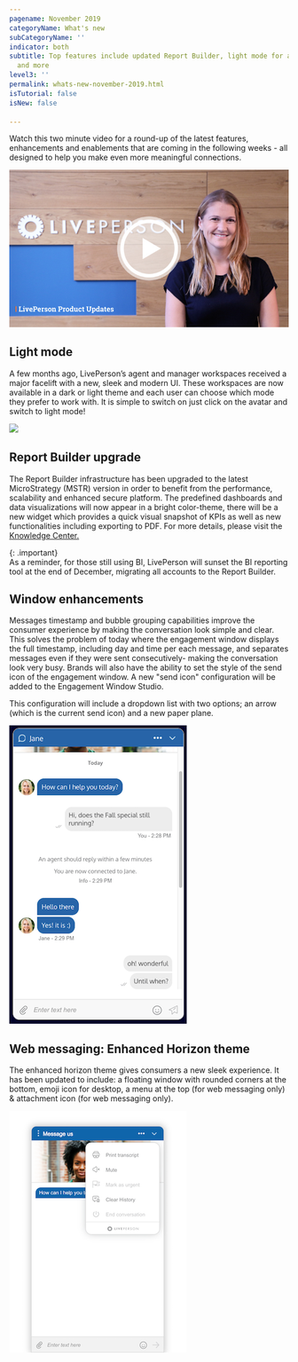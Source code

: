 ```yaml
---
pagename: November 2019
categoryName: What's new
subCategoryName: ''
indicator: both
subtitle: Top features include updated Report Builder, light mode for agent workspace
  and more
level3: ''
permalink: whats-new-november-2019.html
isTutorial: false
isNew: false

---
```

Watch this two minute video for a round-up of the latest features, enhancements and enablements that are coming in the following weeks - all designed to help you make even more meaningful connections.

![](img/Nov_whats_new1.jpg)

## Light mode

A few months ago, LivePerson’s agent and manager workspaces received a major facelift with a new, sleek and modern UI. These workspaces are now available in a dark or light theme and each user can choose which mode they prefer to work with. It is simple to switch on just click on the avatar and switch to light mode!

![](img/Nov_whats_new_lightmode.gif)

## Report Builder upgrade

The Report Builder infrastructure has been upgraded to the latest MicroStrategy (MSTR) version in order to benefit from the performance, scalability and enhanced secure platform. The predefined dashboards and data visualizations will now appear in a bright color-theme, there will be a new widget which provides a quick visual snapshot of KPIs as well as new functionalities including exporting to PDF. For more details, please visit the [Knowledge Center.](https://knowledge.liveperson.com/data-reporting-report-builder-introducing-the-enhanced-report-builder.html)

{: .important}  
As a reminder, for those still using BI, LivePerson will sunset the BI reporting tool at the end of December, migrating all accounts to the Report Builder.

## Window enhancements

Messages timestamp and bubble grouping capabilities improve the consumer experience by making the conversation look simple and clear. This solves the problem of today where the engagement window displays the full timestamp, including day and time per each message, and separates messages even if they were sent consecutively- making the conversation look very busy. Brands will also have the ability to set the style of the send icon of the engagement window. A new "send icon" configuration will be added to the Engagement Window Studio.

This configuration will include a dropdown list with two options; an arrow (which is the current send icon) and a new paper plane.

![](img/Nov_whats_new4.png)

## Web messaging: Enhanced Horizon theme

The enhanced horizon theme gives consumers a new sleek experience. It has been updated to include: a floating window with rounded corners at the bottom, emoji icon for desktop, a menu at the top (for web messaging only) & attachment icon (for web messaging only).

![](img/Nov_whats_new5.png)
